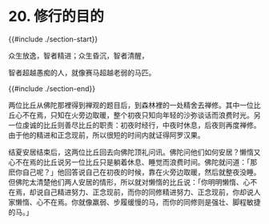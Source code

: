 # 20. 修行的目的
{{#include ./section-start}}

众生放逸，智者精进；众生昏沉，智者清醒，

智者超越愚痴的人，就像赛马超越老弱的马匹。

{{#include ./section-end}}

两位比丘从佛陀那裡得到禅观的题目后，到森林裡的一处精舍去禅修。其中一位比丘心不在焉，只知在火旁边取暖，整个初夜只知向年轻的沙弥谈话而浪费时光。另一位虔诚的比丘则善尽比丘的职责：初夜时经行，中夜时休息，后夜则再度禅修。由于他的精进和正念现前，所以很短的时间内就证得阿罗汉果。

结夏安居结束后，这两位比丘回去向佛陀顶礼问讯。佛陀问他们如何安居？懒惰又心不在焉的比丘说另一位比丘只是躺着休息、睡觉而浪费时间。佛陀就问道：「那麽你自己呢？」他回答说自己在初夜的时候，靠在火旁边取暖，然后就整夜没睡。但佛陀太清楚他们两人安居的情形，所以就对懒惰的比丘说：「你明明懒惰、心不在焉，却说自己精进努力、正念现前，而你的同修精进努力、正念现前，你却说人家懒惰、心不在焉。你就像羸弱、步履缓慢的马，而你的同修则是强壮、脚程敏捷的马。」

